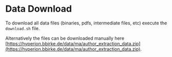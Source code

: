 # Data Download

To download all data files (binaries, pdfs, intermediate files, etc) execute the `download.sh` file.

Alternatively the files can be downloaded manually here [https://hyperion.bbirke.de/data/ma/author_extraction_data.zip](https://hyperion.bbirke.de/data/ma/author_extraction_data.zip).